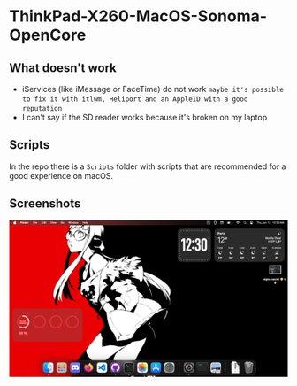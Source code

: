 # ThinkPad-X260-MacOS-Sonoma-OpenCore
 
## What doesn't work

 - iServices (like iMessage or FaceTime) do not work `maybe it's possible to fix it with itlwm, Heliport and an AppleID with a good reputation`
 - I can't say if the SD reader works because it's broken on my laptop

## Scripts

In the repo there is a `Scripts` folder with scripts that are recommended for a good experience on macOS.

## Screenshots

![image1](https://raw.githubusercontent.com/Bebebole/ThinkPad-X260-MacOS-Sonoma-OpenCore/main/Images/image1.png)